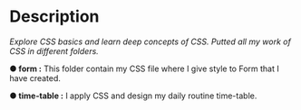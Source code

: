 # Description
 *Explore CSS basics and learn deep concepts of CSS. Putted all my work of CSS in different folders.*

**● form :** This folder contain my CSS file where I give style to Form that I have created.

**● time-table :** I apply CSS and design my daily routine time-table.